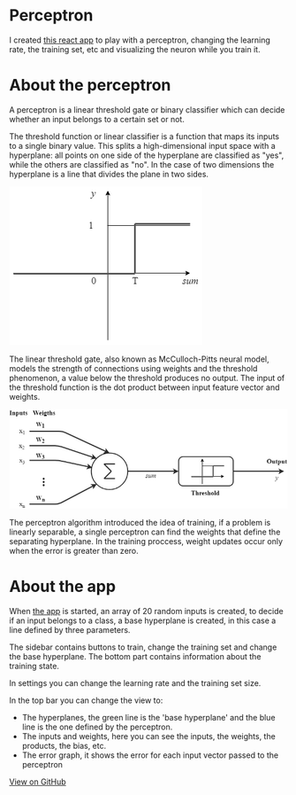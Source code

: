 # Perceptron

I created [this react app](https://perceptron.arexinspace.com/) to play with a perceptron, changing the learning rate, the training set, etc and visualizing the neuron while you train it.

# About the perceptron

A perceptron is a linear threshold gate or binary classifier which can decide whether an input belongs to a certain set or not.

The threshold function or linear classifier is a function that maps its inputs to a single binary value. This splits a high-dimensional input space with a hyperplane: all points on one side of the hyperplane are classified as "yes", while the others are classified as "no". In the case of two dimensions the hyperplane is a line that divides the plane in two sides.


![Threshold function](https://raw.githubusercontent.com/PacoMojica/perceptron/master/img/thresholdFunction.png)

The linear threshold gate, also known as McCulloch-Pitts neural model, models the strength of connections using weights and the threshold phenomenon, a value below the threshold produces no output. The input of the threshold function is the dot product between input feature vector and weights.

![Threshold gate](https://raw.githubusercontent.com/PacoMojica/perceptron/master/img/thresholdGate.png)

The perceptron algorithm introduced the idea of training, if a problem is linearly separable, a single perceptron can find the weights that define the separating hyperplane. In the training proccess, weight updates occur only when the error is greater than zero.

# About the app

When [the app](https://perceptron.arexinspace.com/) is started, an array of 20 random inputs is created, to decide if an input belongs to a class, a base hyperplane is created, in this case a line defined by three parameters.

The sidebar contains buttons to train, change the training set and change the base hyperplane. The bottom part contains information about the training state.

In settings you can change the learning rate and the training set size.

In the top bar you can change the view to:

- The hyperplanes, the green line is the 'base hyperplane' and the blue line is the one defined by the perceptron.
- The inputs and weights, here you can see the inputs, the weights, the products, the bias, etc.
- The error graph, it shows the error for each input vector passed to the perceptron

[View on GitHub](https://github.com/PacoMojica/perceptron)